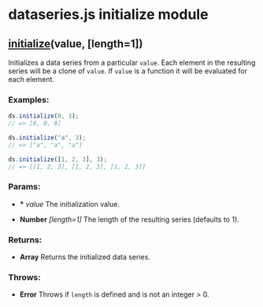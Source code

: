 

# dataseries.js initialize module

## <a name="initialize" href="#">initialize</a>(value, [length=1])

Initializes a data series from a particular `value`.
Each element in the resulting series will be a clone of `value`.
If `value` is a function it will be evaluated for each element.

### Examples:

```javascript
ds.initialize(0, 3);
// => [0, 0, 0]

ds.initialize("a", 3);
// => ["a", "a", "a"]

ds.initialize([1, 2, 3], 3);
// => [[1, 2, 3], [1, 2, 3], [1, 2, 3]]
```

### Params:

* **\*** *value* The initialization value.

* **Number** *[length=1]* The length of the resulting series (defaults to 1).

### Returns:

* **Array** Returns the initialized data series.

### Throws:

* **Error** Throws if `length` is defined and is not an integer > 0.

